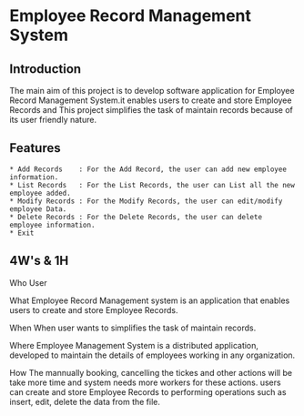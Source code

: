 # Employee Record Management System

 ## Introduction
  The main aim of this project is to develop software application for Employee Record Management System.it enables users to create and store Employee Records and This project simplifies the task of maintain records because of its user friendly nature.

## Features
    * Add Records    : For the Add Record, the user can add new employee information.
    * List Records   : For the List Records, the user can List all the new employee added.
    * Modify Records : For the Modify Records, the user can edit/modify employee Data.
    * Delete Records : For the Delete Records, the user can delete employee information.
    * Exit 

## 4W's & 1H
Who
User

What
Employee Record Management system is an application that enables users to create and store Employee Records.

When
When user wants to simplifies the task of maintain records.

Where
Employee Management System is a distributed application, developed to maintain the details 
of employees working in any organization.

How
The mannually booking, cancelling the tickes and other actions will be take more time and system needs more workers for these actions.
users can create and store Employee Records to performing operations such as insert, edit, delete the data from the file.